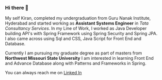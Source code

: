 ### Hi there 👋

My self Kiran, completed my undergraduation from Guru Nanak Institute, Hyderabad and started working as **Assistant Systems Engineer** in *Tata Consultancy Services*.
In my Line of Work, I worked as Java Developer building API's with Spring Framework using Spring Security and Spring JPA.
I also came across using Sql and CSS, Java Script for Front End and Database.


Currently I am pursuing my graduate degree as part of masters from **Northwest Missouri State University**
I am interested in learning Front End and Advance Database along with Patterns and Frameworks in Spring.

You can always reach me on [Linked In](https://in.linkedin.com/in/kiran-gundapuneni-35b01320b)


<!--
**kirangundapuneni/kirangundapuneni** is a ✨ _special_ ✨ repository because its `README.md` (this file) appears on your GitHub profile.

Here are some ideas to get you started:

- 🔭 I worked as 
- 🌱 I’m currently learning ...
- 👯 I’m looking to collaborate on ...
- 🤔 I’m looking for help with ...
- 💬 Ask me about ...
- 📫 How to reach me: ...
- 😄 Pronouns: ...
- ⚡ Fun fact: ...
-->
